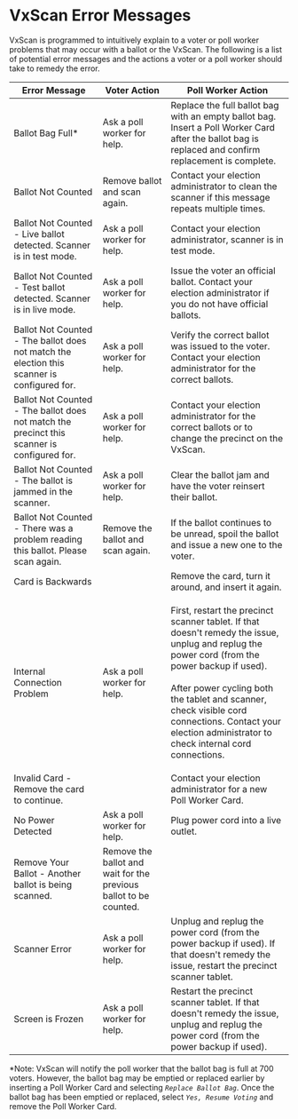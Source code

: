 # VxScan Error Messages

VxScan is programmed to intuitively explain to a voter or poll worker problems that may occur with a ballot or the VxScan.  The following is a list of potential error messages and the actions a voter or a poll worker should take to remedy the error.

| Error Message                                                                               | Voter Action                                                      | Poll Worker Action                                                                                                                                                                                                                                                                                                     |
| ------------------------------------------------------------------------------------------- | ----------------------------------------------------------------- | ---------------------------------------------------------------------------------------------------------------------------------------------------------------------------------------------------------------------------------------------------------------------------------------------------------------------- |
| Ballot Bag Full\*                                                                           | Ask a poll worker for help.                                       | Replace the full ballot bag with an empty ballot bag. Insert a Poll Worker Card after the ballot bag is replaced and confirm replacement is complete.                                                                                                                                                                  |
| Ballot Not Counted                                                                          | Remove ballot and scan again.                                     | Contact your election administrator to clean the scanner if this message repeats multiple times.                                                                                                                                                                                                                       |
| Ballot Not Counted - Live ballot detected. Scanner is in test mode.                         | Ask a poll worker for help.                                       | Contact your election administrator, scanner is in test mode.                                                                                                                                                                                                                                                          |
| Ballot Not Counted - Test ballot detected. Scanner is in live mode.                         | Ask a poll worker for help.                                       | Issue the voter an official ballot. Contact your election administrator if you do not have official ballots.                                                                                                                                                                                                           |
| Ballot Not Counted - The ballot does not match the election this scanner is configured for. | Ask a poll worker for help.                                       | Verify the correct ballot was issued to the voter. Contact your election administrator for the correct ballots.                                                                                                                                                                                                        |
| Ballot Not Counted - The ballot does not match the precinct this scanner is configured for. | Ask a poll worker for help.                                       | Contact your election administrator for the correct ballots or to change the precinct on the VxScan.                                                                                                                                                                                                                   |
| Ballot Not Counted - The ballot is jammed in the scanner.                                   | Ask a poll worker for help.                                       | Clear the ballot jam and have the voter reinsert their ballot.                                                                                                                                                                                                                                                         |
| Ballot Not Counted - There was a problem reading this ballot. Please scan again.            | Remove the ballot and scan again.                                 | If the ballot continues to be unread, spoil the ballot and issue a new one to the voter.                                                                                                                                                                                                                               |
| Card is Backwards                                                                           |                                                                   | Remove the card, turn it around, and insert it again.                                                                                                                                                                                                                                                                  |
| Internal Connection Problem                                                                 | Ask a poll worker for help.                                       | <p>First, restart the precinct scanner tablet. If that doesn't remedy the issue, unplug and replug the power cord (from the power backup if used).<br><br>After power cycling both the tablet and scanner, check visible cord connections. Contact your election administrator to check internal cord connections.</p> |
| Invalid Card - Remove the card to continue.                                                 |                                                                   | Contact your election administrator for a new Poll Worker Card.                                                                                                                                                                                                                                                        |
| No Power Detected                                                                           | Ask a poll worker for help.                                       | Plug power cord into a live outlet.                                                                                                                                                                                                                                                                                    |
| Remove Your Ballot - Another ballot is being scanned.                                       | Remove the ballot and wait for the previous ballot to be counted. |                                                                                                                                                                                                                                                                                                                        |
| Scanner Error                                                                               | Ask a poll worker for help.                                       | Unplug and replug the power cord (from the power backup if used). If that doesn't remedy the issue, restart the precinct scanner tablet.                                                                                                                                                                               |
| Screen is Frozen                                                                            | Ask a poll worker for help.                                       | Restart the precinct scanner tablet. If that doesn't remedy the issue, unplug and replug the power cord (from the power backup if used).                                                                                                                                                                               |

&#x20;\*Note: VxScan will notify the poll worker that the ballot bag is full at 700 voters. However, the ballot bag may be emptied or replaced earlier by inserting a Poll Worker Card and selecting _`Replace Ballot Bag`_. Once the ballot bag has been emptied or replaced, select _`Yes, Resume Voting`_ and remove the Poll Worker Card.

